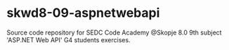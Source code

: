 # skwd8-09-aspnetwebapi
Source code repository for SEDC Code Academy @Skopje 8.0 9th subject 'ASP.NET Web API' G4 students exercises.
